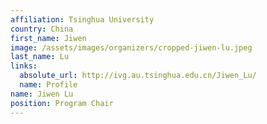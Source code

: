 ```yaml
---
affiliation: Tsinghua University
country: China
first_name: Jiwen
image: /assets/images/organizers/cropped-jiwen-lu.jpeg
last_name: Lu
links:
  absolute_url: http://ivg.au.tsinghua.edu.cn/Jiwen_Lu/
  name: Profile
name: Jiwen Lu
position: Program Chair
---
```

